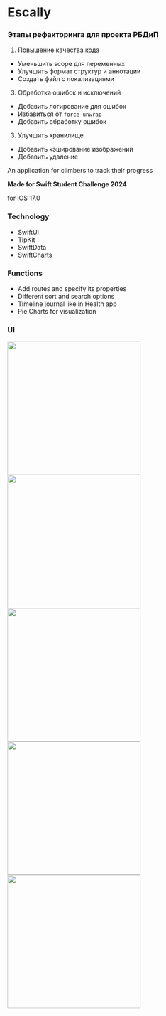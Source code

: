 # Escally

### Этапы рефакторинга для проекта РБДиП

1. Повышение качества кода
 - Уменьшить scope для переменных
 - Улучшить формат структур и аннотации
 - Создать файл с локализациями
3. Обработка ошибок и исключений
- Добавить логирование для ошибок
- Избавиться от `force unwrap`
- Добавить обработку ошибок
3. Улучшить хранилище
- Добавить кэширование изображений
- Добавить удаление 
  

An application for climbers to track their progress

**Made for Swift Student Challenge 2024**

for iOS 17.0

### Technology

- SwiftUI
- TipKit
- SwiftData
- SwiftCharts

### Functions

- Add routes and specify its properties
- Different sort and search options
- Timeline journal like in Health app
- Pie Charts for visualization

### UI
<img src="https://github.com/nastyabeggin/iOS_app_Escally-SSC24/assets/45201186/8cea306a-f0fd-42a2-ad2f-e99e8794eb5e" width="300"/>
<img src="https://github.com/nastyabeggin/iOS_app_Escally-SSC24/assets/45201186/ac36830c-c8c1-4666-b229-127f2fb5590b" width="300"/>
<img src="https://github.com/nastyabeggin/iOS_app_Escally-SSC24/assets/45201186/17e9099c-83cd-4419-8ff3-f21fe26330bb" width="300"/>
<img src="https://github.com/nastyabeggin/iOS_app_Escally-SSC24/assets/45201186/e1a4c295-4eae-4b3a-a654-0d2dbe782bef" width="300"/>
<img src="https://github.com/nastyabeggin/iOS_app_Escally-SSC24/assets/45201186/a68e334e-19fd-4190-87b3-3f92fafbe68a" width="300"/>

